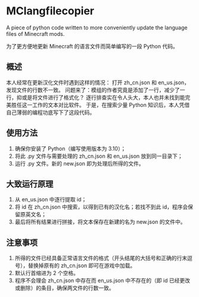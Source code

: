 # MClangfilecopier
A piece of python code written to more conveniently update the language files of Minecraft mods.

为了更方便地更新 Minecraft 的语言文件而简单编写的一段 Python 代码。

## 概述
本人经常在更新汉化文件时遇到这样的情况：
打开 zh_cn.json 和 en_us.json，发现文件的行数不一致。
问题来了：模组的作者究竟是添加了一行，减少了一行，抑或是将文件进行了格式化？
逐行排查实在令人头大，本人也并未找到能完美胜任这一工作的文本对比软件。
于是，在搜索少量 Python 知识后，本人凭借自己薄弱的编程功底写下了这段代码。

## 使用方法
1. 确保你安装了 Python（编写使用版本为 3.10）；
2. 将此 .py 文件与需要处理的 zh_cn.json 和 en_us.json 放到同一目录下；
3. 运行 .py 文件。新的 new.json 即为处理后所得的文件。

## 大致运行原理
1. 从 en_us.json 中逐行提取 id；
2. 将 id 在 zh_cn.json 中搜索，以得到已有的汉化名；若找不到此 id，程序会保留原英文名；
3. 最后将所有结果进行拼接，将文本保存在新建的名为 new.json 的文件中。

## 注意事项
1. 所得的文件已经具备正常语言文件的格式（开头结尾的大括号和正确的行末逗号），替换掉原有的 zh_cn.json 即可在游戏中加载。
2. 默认行首缩进为 2 个空格。
3. 程序不会理会 zh_cn.json 中存在而 en_us.json 中不存在的（即 id 已经更改或删除）的条目，确保两文件的行数一致。
